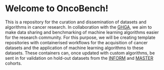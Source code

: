 # Welcome to OncoBench!

This is a repository for the curation and dissemination of datasets and algorithms in cancer research.
In collaboration with the [GHGA](https://www.ghga.de), we aim to make data sharing and benchmarking of machine learning algorithms easier for the research community.
For this purpose, we will be creating template repositories with containerised workflows for the acquisition of cancer datasets and the application of machine learning algorithms to these datasets.
These containers can, once updated with custom algorithms, be sent in for validation on hold-out datasets from the [INFORM](https://www.dkfz.de/en/inform/) and [MASTER](https://doi.org/10.1016/j.annonc.2022.07.008) cohorts.
